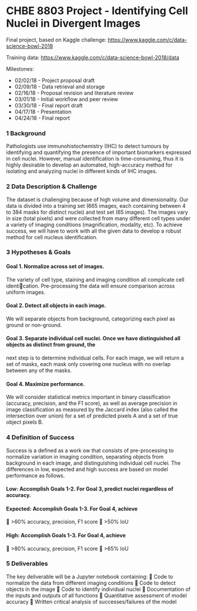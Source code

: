 # CHBE 8803 Project - Identifying Cell Nuclei in Divergent Images

Final project, based on Kaggle challenge: https://www.kaggle.com/c/data-science-bowl-2018

Training data: https://www.kaggle.com/c/data-science-bowl-2018/data

Milestones:
* 02/02/18 - Project proposal draft
* 02/09/18 - Data retrieval and storage 
* 02/16/18 - Proposal revision and literature review 
* 03/01/18 - Initial workflow and peer review 
* 03/30/18 - Final report draft 
* 04/17/18 - Presentation
* 04/24/18 - Final report

### 1 Background
Pathologists use immunohistochemistry (IHC) to detect tumours by identifying and quantifying the presence of
important biomarkers expressed in cell nuclei. However, manual identification is time-consuming, thus it is highly
desirable to develop an automated, high-accuracy method for isolating and analyzing nuclei in different kinds of
IHC images.

### 2 Data Description & Challenge
The dataset is challenging because of high volume and dimensionality. Our data is divided into a training set
(665 images, each containing between 4 to 384 masks for distinct nuclei) and test set (65 images). The images
vary in size (total pixels) and were collected from many different cell types under a variety of imaging conditions
(magnification, modality, etc). To achieve success, we will have to work with all the given data to develop a robust
method for cell nucleus identification.

### 3 Hypotheses & Goals
#### Goal 1. Normalize across set of images.
The variety of cell type, staining and imaging condition all complicate cell identication. Pre-processing the data
will ensure comparison across uniform images.
#### Goal 2. Detect all objects in each image.
We will separate objects from background, categorizing each pixel as ground or non-ground.
#### Goal 3. Separate individual cell nuclei. Once we have distinguished all objects as distinct from ground, the
next step is to determine individual cells. For each image, we will return a set of masks, each mask only covering
one nucleus with no overlap between any of the masks.
#### Goal 4. Maximize performance.
We will consider statistical metrics important in binary classification (accuracy, precision, and the F1 score), as
well as average precision in image classification as measured by the Jaccard index (also called the intersection over
union) for a set of predicted pixels A and a set of true object pixels B.

### 4 Definition of Success
Success is a defined as a work
ow that consists of pre-processing to normalize variation in imaging condition,
separating objects from background in each image, and distinguishing individual cell nuclei. The differences in
low, expected and high success are based on model performance as follows.
#### Low: Accomplish Goals 1-2. For Goal 3, predict nuclei regardless of accuracy.
#### Expected: Accomplish Goals 1-3. For Goal 4, achieve
 >60% accuracy, precision, F1 score
 >50% IoU
#### High: Accomplish Goals 1-3. For Goal 4, achieve
 >80% accuracy, precision, F1 score
 >65% IoU

### 5 Deliverables
The key deliverable will be a Jupyter notebook containing:
 Code to normalize the data from different imaging conditions
 Code to detect objects in the image
 Code to identify individual nuclei
 Documentation of the inputs and outputs of all functions
 Quantitative assessment of model accuracy
 Written critical analysis of successes/failures of the model

